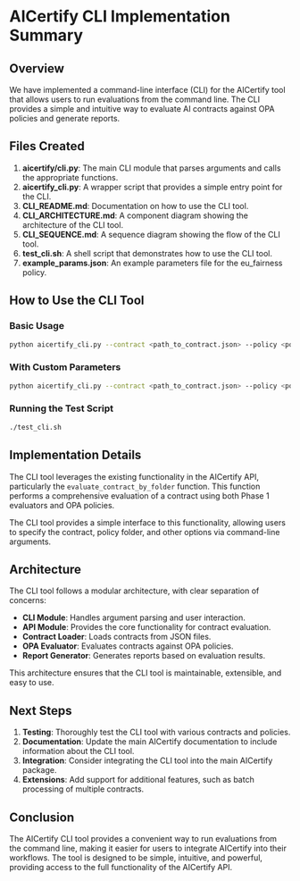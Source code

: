 # AICertify CLI Implementation Summary

## Overview

We have implemented a command-line interface (CLI) for the AICertify tool that allows users to run evaluations from the command line. The CLI provides a simple and intuitive way to evaluate AI contracts against OPA policies and generate reports.

## Files Created

1. **aicertify/cli.py**: The main CLI module that parses arguments and calls the appropriate functions.
2. **aicertify_cli.py**: A wrapper script that provides a simple entry point for the CLI.
3. **CLI_README.md**: Documentation on how to use the CLI tool.
4. **CLI_ARCHITECTURE.md**: A component diagram showing the architecture of the CLI tool.
5. **CLI_SEQUENCE.md**: A sequence diagram showing the flow of the CLI tool.
6. **test_cli.sh**: A shell script that demonstrates how to use the CLI tool.
7. **example_params.json**: An example parameters file for the eu_fairness policy.

## How to Use the CLI Tool

### Basic Usage

```bash
python aicertify_cli.py --contract <path_to_contract.json> --policy <policy_folder>
```

### With Custom Parameters

```bash
python aicertify_cli.py --contract <path_to_contract.json> --policy <policy_folder> --params <params_file.json>
```

### Running the Test Script

```bash
./test_cli.sh
```

## Implementation Details

The CLI tool leverages the existing functionality in the AICertify API, particularly the `evaluate_contract_by_folder` function. This function performs a comprehensive evaluation of a contract using both Phase 1 evaluators and OPA policies.

The CLI tool provides a simple interface to this functionality, allowing users to specify the contract, policy folder, and other options via command-line arguments.

## Architecture

The CLI tool follows a modular architecture, with clear separation of concerns:

- **CLI Module**: Handles argument parsing and user interaction.
- **API Module**: Provides the core functionality for contract evaluation.
- **Contract Loader**: Loads contracts from JSON files.
- **OPA Evaluator**: Evaluates contracts against OPA policies.
- **Report Generator**: Generates reports based on evaluation results.

This architecture ensures that the CLI tool is maintainable, extensible, and easy to use.

## Next Steps

1. **Testing**: Thoroughly test the CLI tool with various contracts and policies.
2. **Documentation**: Update the main AICertify documentation to include information about the CLI tool.
3. **Integration**: Consider integrating the CLI tool into the main AICertify package.
4. **Extensions**: Add support for additional features, such as batch processing of multiple contracts.

## Conclusion

The AICertify CLI tool provides a convenient way to run evaluations from the command line, making it easier for users to integrate AICertify into their workflows. The tool is designed to be simple, intuitive, and powerful, providing access to the full functionality of the AICertify API.

